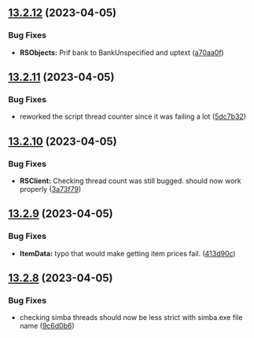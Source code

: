 ## [13.2.12](https://github.com/Torwent/WaspLib/compare/v13.2.11...v13.2.12) (2023-04-05)


### Bug Fixes

* **RSObjects:** Prif bank to BankUnspecified and uptext  ([a70aa0f](https://github.com/Torwent/WaspLib/commit/a70aa0ff6fbd188b5582e27af9f4e5dca008affa))



## [13.2.11](https://github.com/Torwent/WaspLib/compare/v13.2.10...v13.2.11) (2023-04-05)


### Bug Fixes

* reworked the script thread counter since it was failing a lot ([5dc7b32](https://github.com/Torwent/WaspLib/commit/5dc7b32b17047698ac8ce526aded0e31b150a17b))



## [13.2.10](https://github.com/Torwent/WaspLib/compare/v13.2.9...v13.2.10) (2023-04-05)


### Bug Fixes

* **RSClient:** Checking thread count was still bugged. should now work properly ([3a73f79](https://github.com/Torwent/WaspLib/commit/3a73f79682eda44e100f8338f9fa046e5d91b9e0))



## [13.2.9](https://github.com/Torwent/WaspLib/compare/v13.2.8...v13.2.9) (2023-04-05)


### Bug Fixes

* **ItemData:** typo that would make getting item prices fail. ([413d90c](https://github.com/Torwent/WaspLib/commit/413d90cc094d24ac70c0db35e5e21859552fcb3c))



## [13.2.8](https://github.com/Torwent/WaspLib/compare/v13.2.7...v13.2.8) (2023-04-05)


### Bug Fixes

* checking simba threads should now be less strict with simba.exe file name ([9c6d0b6](https://github.com/Torwent/WaspLib/commit/9c6d0b611228e194162fadf25c9c8802b24e2f46))




